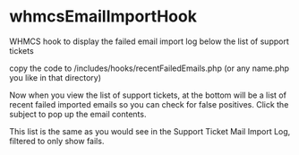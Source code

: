 # whmcsEmailImportHook
WHMCS hook to display the failed email import log below the list of support tickets

copy the code to /includes/hooks/recentFailedEmails.php (or any name.php you like in that directory)

Now when you view the list of support tickets, at the bottom will be a list of recent failed imported emails so you can check for false positives.  Click the subject to pop up the email contents.

This list is the same as you would see in the Support Ticket Mail Import Log, filtered to only show fails.
